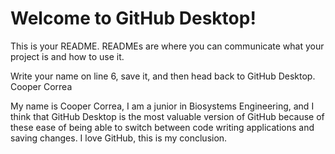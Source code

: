 # Welcome to GitHub Desktop!

This is your README. READMEs are where you can communicate what your project is and how to use it.

Write your name on line 6, save it, and then head back to GitHub Desktop.
Cooper Correa

My name is Cooper Correa, I am a junior in Biosystems Engineering, and I think that GitHub Desktop is the most valuable version of GitHub because of these ease of being able to switch between code writing applications and saving changes.
I love GitHub, this is my conclusion.
